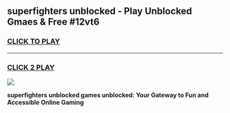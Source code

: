 
## superfighters unblocked - Play Unblocked Gmaes & Free #12vt6
<h3>
<a href="https://news.freeplayer.one?title=superfighters_unblocked&ref=24F">CLICK TO PLAY</a></h3>
<hr>

<h3>
<a href="https://news.freeplayer.one?title=superfighters_unblocked&ref=24F">CLICK 2 PLAY</a>
  
</h3>

<a href="https://news.freeplayer.one?title=superfighters_unblocked&ref=24F/"><img src="https://clearcache.store/games.png"></a>


**superfighters unblocked games unblocked: Your Gateway to Fun and Accessible Online Gaming**
